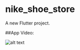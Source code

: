 # nike_shoe_store

A new Flutter project.

##App Video: 

![alt text](https://github.com/suryaa62/Show-Store/blob/master/AppGif.gif "App Video")
